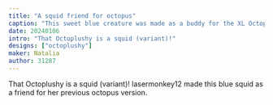 ```yaml
---
title: "A squid friend for octopus"
caption: "This sweet blue creature was made as a buddy for the XL Octoplushy."
date: 20240106
intro: "That Octoplushy is a squid (variant)!"
designs: ["octoplushy"]
maker: Natalia
author: 31287
---
```


That Octoplushy is a squid (variant)! lasermonkey12 made this blue squid as a friend for her previous octopus version.


